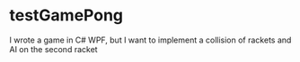 # testGamePong
I wrote a game in C# WPF, but I want to implement a collision of rackets and AI on the second racket
